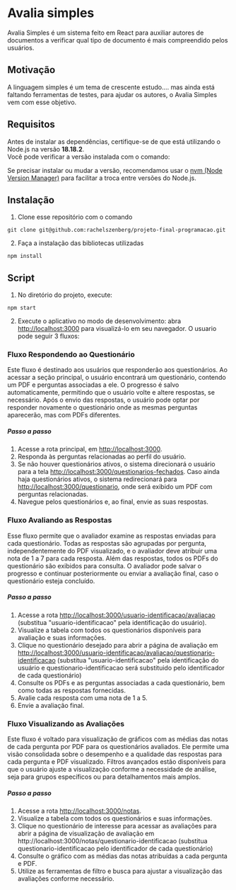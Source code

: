 # Avalia simples
Avalia Simples é um sistema feito em React para auxiliar autores de documentos a verificar qual tipo de documento é mais compreendido pelos usuários.

## Motivação
A linguagem simples é um tema de crescente estudo.... mas ainda está faltando ferramentas de testes, para ajudar os autores, o Avalia Simples vem com esse objetivo.

## Requisitos

Antes de instalar as dependências, certifique-se de que está utilizando o Node.js na versão **18.18.2**.  
Você pode verificar a versão instalada com o comando:

Se precisar instalar ou mudar a versão, recomendamos usar o [nvm (Node Version Manager)](https://github.com/nvm-sh/nvm) para facilitar a troca entre versões do Node.js.

## Instalação
1. Clone esse repositório com o comando
```
git clone git@github.com:rachelszenberg/projeto-final-programacao.git
```
2. Faça a instalação das bibliotecas utilizadas
```
npm install
```

## Script
1. No diretório do projeto, execute:
```
npm start
```
2. Execute o aplicativo no modo de desenvolvimento: abra [http://localhost:3000](http://localhost:3000) para visualizá-lo em seu navegador. O usuario pode seguir 3 fluxos:

### Fluxo Respondendo ao Questionário
  Este fluxo é destinado aos usuários que responderão aos questionários. Ao acessar a seção principal, o usuário encontrará um questionário, contendo um PDF e perguntas associadas a ele. O progresso é salvo automaticamente, permitindo que o usuário volte e altere respostas, se necessário. Após o envio das respostas, o usuário pode optar por responder novamente o questionário onde as mesmas perguntas aparecerão, mas com PDFs diferentes.
  ##### Passo a passo
  1. Acesse a rota principal, em [http://localhost:3000](http://localhost:3000).
  2. Responda às perguntas relacionadas ao perfil do usuário.
  3. Se não houver questionários ativos, o sistema direcionará o usuário para a tela [http://localhost:3000/questionarios-fechados](http://localhost:3000/questionarios-fechados). Caso ainda haja questionários ativos, o sistema redirecionará para [http://localhost:3000/questionario](http://localhost:3000/questionario), onde será exibido um PDF com perguntas relacionadas.
  4. Navegue pelos questionários e, ao final, envie as suas respostas.

### Fluxo Avaliando as Respostas
  Esse fluxo permite que o avaliador examine as respostas enviadas para cada questionário. Todas as respostas são agrupadas por pergunta, independentemente do PDF visualizado, e o avaliador deve atribuir uma nota de 1 a 7 para cada resposta. Além das respostas, todos os PDFs do questionário são exibidos para consulta. O avaliador pode salvar o progresso e continuar posteriormente ou enviar a avaliação final, caso o questionário esteja concluído.
  ##### Passo a passo
  1. Acesse a rota [http://localhost:3000/usuario-identificacao/avaliacao](http://localhost:3000/usuario-identificacao/avaliacao) (substitua "usuario-identificacao" pela identificação do usuário).
  2. Visualize a tabela com todos os questionários disponíveis para avaliação e suas informações.
  3. Clique no questionário desejado para abrir a página de avaliação em [http://localhost:3000/usuario-identificacao/avaliacao/questionario-identificacao](http://localhost:3000/usuario-identificacao/avaliacao/questionario-identificacao) (substitua "usuario-identificacao" pela identificação do usuário e questionario-identificacao será substituido pelo identificador de cada questionário)
  4. Consulte os PDFs e as perguntas associadas a cada questionário, bem como todas as respostas fornecidas.
  5. Avalie cada resposta com uma nota de 1 a 5.
  6. Envie a avaliação final.


### Fluxo Visualizando as Avaliações
  Este fluxo é voltado para visualização de gráficos com as médias das notas de cada pergunta por PDF para os questionários avaliados. Ele permite uma visão consolidada sobre o desempenho e a qualidade das respostas para cada pergunta e PDF visualizado. Filtros avançados estão disponíveis para que o usuário ajuste a visualização conforme a necessidade de análise, seja para grupos específicos ou para detalhamentos mais amplos.
  ##### Passo a passo
  1. Acesse a rota [http://localhost:3000/notas](http://localhost:3000/notas).
  2. Visualize a tabela com todos os questionários e suas informações.
  3. Clique no questionário de interesse para acessar as avaliações para abrir a página de visualização de avaliação em http://localhost:3000/notas/questionario-identificacao (substitua questionario-identificacao pelo identificador de cada questionário)
  4. Consulte o gráfico com as médias das notas atribuídas a cada pergunta e PDF.
  5. Utilize as ferramentas de filtro e busca para ajustar a visualização das avaliações conforme necessário.
